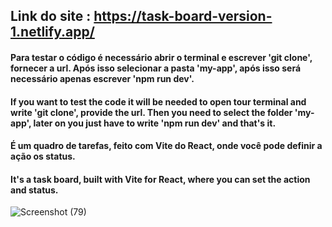 

## Link do site : https://task-board-version-1.netlify.app/




#### Para testar o código é necessário abrir o terminal e escrever 'git clone', fornecer a url. Após isso selecionar a pasta 'my-app', após isso será necessário apenas escrever 'npm run dev'.




#### If you want to test the code it will be needed to open tour terminal and write 'git clone', provide the url. Then you need to select the folder 'my-app', later on you just have to write 'npm run dev' and that's it.



#### É um quadro de tarefas, feito com Vite do React, onde você pode definir a ação os status.




#### It's a task board, built with Vite for React, where you can set the action and status.



![Screenshot (79)](https://github.com/RaphaelMarquesMartorella/Task-Board-Project/assets/118463534/fdc0163f-efd0-412f-84d9-a75bd543b14d)
